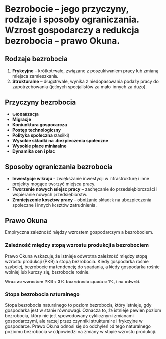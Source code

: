 # Bezrobocie – jego przyczyny, rodzaje i sposoby ograniczania. Wzrost gospodarczy a redukcja bezrobocia – prawo Okuna.

## Rodzaje bezrobocia

1. **Frykcyjne** – krótkotrwałe, związane z poszukiwaniem pracy lub zmianą miejsca zamieszkania.
2. **Strukturalne** – długotrwałe, wynika z niedopasowania podaży pracy do zapotrzebowania (jednych specjalistów za
   mało, innych za dużo).

## Przyczyny bezrobocia

- **Globalizacja**
- **Migracje**
- **Koniunktura gospodarcza**
- **Postęp technologiczny**
- **Polityka społeczna** (zasiłki)
- **Wysokie składki na ubezpieczenia społeczne**
- **Wysokie płace minimalne**
- **Dynamika cen i płac**

## Sposoby ograniczania bezrobocia

- **Inwestycje w kraju** – zwiększanie inwestycji w infrastrukturę i inne projekty mogące tworzyć miejsca pracy.
- **Tworzenie nowych miejsc pracy** – zachęcanie do przedsiębiorczości i wspieranie nowych przedsiębiorstw.
- **Zmniejszenie kosztów pracy** – obniżanie składek na ubezpieczenia społeczne i innych kosztów zatrudnienia.

## Prawo Okuna

Empiryczna zależność między wzrostem gospodarczym a bezrobociem.

### Zależność między stopą wzrostu produkcji a bezrobociem

Prawo Okuna wskazuje, że istnieje odwrotna zależność między stopą wzrostu produkcji (PKB) a stopą bezrobocia. Kiedy
gospodarka rośnie szybciej, bezrobocie ma tendencję do spadania, a kiedy gospodarka rośnie wolniej lub kurczy się,
bezrobocie rośnie.

Wraz ze wzrostem PKB o 3% bezrobocie spada o 1%, i na odwrót.

### Stopa bezrobocia naturalnego

Stopa bezrobocia naturalnego to poziom bezrobocia, który istnieje, gdy gospodarka jest w stanie równowagi. Oznacza to,
że istnieje pewien poziom bezrobocia, który nie jest spowodowany cyklicznymi zmianami gospodarczymi, ale raczej przez
czynniki strukturalne i frykcyjne w gospodarce. Prawo Okuna odnosi się do odchyleń od tego naturalnego poziomu
bezrobocia w odpowiedzi na zmiany w stopie wzrostu produkcji.
